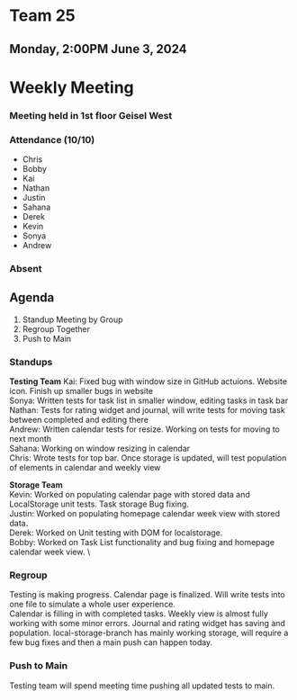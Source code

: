 # Team 25
## Monday, 2:00PM June 3, 2024

# Weekly Meeting
### Meeting held in 1st floor Geisel West

### Attendance (10/10)
- Chris
- Bobby
- Kai
- Nathan
- Justin
- Sahana
- Derek
- Kevin
- Sonya
- Andrew
  
### Absent

## Agenda
1. Standup Meeting by Group
2. Regroup Together
3. Push to Main


### Standups
**Testing Team**
Kai: Fixed bug with window size in GitHub actuions. Website icon. Finish up smaller bugs in website\
Sonya: Written tests for task list in smaller window, editing tasks in task bar\
Nathan: Tests for rating widget and journal, will write tests for moving task between completed and editing there\
Andrew: Written calendar tests for resize. Working on tests for moving to next month\
Sahana: Working on window resizing in calendar\
Chris: Wrote tests for top bar. Once storage is updated, will test population of elements in calendar and weekly view

**Storage Team**\
Kevin: Worked on populating calendar page with stored data and LocalStorage unit tests. Task storage Bug fixing.\
Justin: Worked on populating homepage calendar week view with stored data. \
Derek: Worked on Unit testing with DOM for localstorage. \
Bobby: Worked on Task List functionality and bug fixing and homepage calendar week view. \

### Regroup
Testing is making progress. Calendar page is finalized. Will write tests into one file to simulate a whole user experience.\
Calendar is filling in with completed tasks. Weekly view is almost fully working with some minor errors. 
Journal and rating widget has saving and population. local-storage-branch has mainly working storage, will require a few bug fixes and then a main push can happen today.

### Push to Main
Testing team will spend meeting time pushing all updated tests to main.
